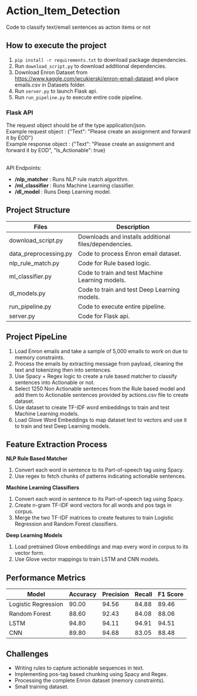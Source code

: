 # Action_Item_Detection
Code to classify text/email sentences as action items or not 

## How to execute the project
1. `pip install -r requirements.txt` to download package dependencies.
2. Run `download_script.py` to download additional dependencies.
3. Download Enron Dataset from https://www.kaggle.com/wcukierski/enron-email-dataset and place emails.csv in Datasets folder.
4. Run `server.py` to launch Flask api.
5. Run `run_pipeline.py` to execute entire code pipeline.

### Flask API 
The request object should be of the type application/json. <br/>
Example request object : {"Text": "Please create an assignment and forward it by EOD"}  <br/>
Example response object : {"Text": "Please create an assignment and forward it by EOD", "Is_Actionable": true} <br/>
<br/>

API Endpoints:
- **/nlp_matcher** : Runs NLP rule match algorithm.
- **/ml_classifier** : Runs Machine Learning classifier.
- **/dl_model** : Runs Deep Learning model.

## Project Structure

| Files |	Description |
| ------------- | ------------- |
| download_script.py	| Downloads and installs additional files/dependencies. |
| data_preprocessing.py |	Code to process Enron email dataset. |
| nlp_rule_match.py |	Code for Rule based logic. |
| ml_classifier.py	| Code to train and test Machine Learning models. |
| dl_models.py |	Code to train and test Deep Learning models. |
| run_pipeline.py |	Code to execute entire pipeline. |
| server.py |	Code for Flask api. |

## Project PipeLine

1. Load Enron emails and take a sample of 5,000 emails to work on due to memory constraints.
2. Process the emails by extracting message from payload, cleaning the text and tokenizing then into sentences.
3. Use Spacy + Regex logic to create a rule based matcher to classify sentences into Actionable or not.
4. Select 1250 Non Actionable sentences from the Rule based model and add them to Actionable sentences provided by actions.csv file to create dataset.
5. Use dataset to create TF-IDF word embeddings to train and test Machine Learning models.
6. Load Glove Word Embeddings to map dataset text to vectors and use it to train and test Deep Learning models.

## Feature Extraction Process 

**NLP Rule Based Matcher** <br/>
1. Convert each word in sentence to its Part-of-speech tag using Spacy.
2. Use regex to fetch chunks of patterns indicating actionable sentences. <br/> 

**Machine Learning Classifiers** <br/>
1. Convert each word in sentence to its Part-of-speech tag using Spacy.
2. Create n-gram TF-IDF word vectors for all words and pos tags in corpus.
3. Merge the two TF-IDF matrices to create features to train Logistic Regression and Random Forest classifiers. <br/>

**Deep Learning Models** <br/>
1. Load pretrained Glove embeddings and map every word in corpus to its vector form.
2. Use Glove vector mappings to train LSTM and CNN models. <br/>

## Performance Metrics

| Model	| Accuracy | Precision |	Recall |	F1 Score |
| ------------- | ------------- | ------------- | ------------- | ------------- |
| Logistic Regression |	90.00 |	94.56 |	84.88 |	89.46 |
| Random Forest |	88.60 |	92.43 |	84.08 |	88.06 |
| LSTM |	94.80 |	94.11 |	94.91 |	94.51 |
| CNN |	89.80 |	94.68 |	83.05 |	88.48 |

## Challenges
- Writing rules to capture actionable sequences in text.
- Implementing pos-tag based chunking using Spacy and Regex.
- Processing the complete Enron dataset (memory constraints).
- Small training dataset. 


















